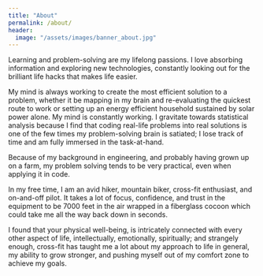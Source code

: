 ```yaml
---
title: "About"
permalink: /about/
header:
  image: "/assets/images/banner_about.jpg"
---
```

Learning and problem-solving are my lifelong passions. I love absorbing information and exploring new technologies, constantly looking out for the brilliant life hacks that makes life easier.

My mind is always working to create the most efficient solution to a problem, whether it be mapping in my brain and re-evaluating the quickest route to work or setting up an energy efficient household sustained by solar power alone. My mind is constantly working. I gravitate towards statistical analysis because I find that coding real-life problems into real solutions is one of the few times my problem-solving brain is satiated; I lose track of time and am fully immersed in the task-at-hand.

Because of my background in engineering, and probably having grown up on a farm, my problem solving tends to be very practical, even when applying it in code.

In my free time, I am an avid hiker, mountain biker, cross-fit enthusiast, and on-and-off pilot. It takes a lot of focus, confidence, and trust in the equipment to be 7000 feet in the air wrapped in a fiberglass cocoon which could take me all the way back down in seconds.

I found that your physical well-being, is intricately connected with every other aspect of life, intellectually, emotionally, spiritually; and strangely enough, cross-fit has taught me a lot about my approach to life in general, my ability to grow stronger, and pushing myself out of my comfort zone to achieve my goals.
